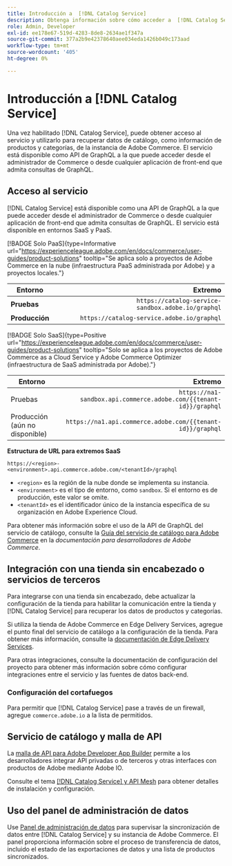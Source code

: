 ```yaml
---
title: Introducción a  [!DNL Catalog Service]
description: Obtenga información sobre cómo acceder a  [!DNL Catalog Service]  e integrarlo con aplicaciones de front-end y servicios de terceros.
role: Admin, Developer
exl-id: ee178e67-519d-4283-8de8-2634ae1f347a
source-git-commit: 377a2b9e42378640aee034eda1426b049c173aad
workflow-type: tm+mt
source-wordcount: '405'
ht-degree: 0%

---
```


# Introducción a [!DNL Catalog Service]

Una vez habilitado [!DNL Catalog Service], puede obtener acceso al servicio y utilizarlo para recuperar datos de catálogo, como información de productos y categorías, de la instancia de Adobe Commerce. El servicio está disponible como API de GraphQL a la que puede acceder desde el administrador de Commerce o desde cualquier aplicación de front-end que admita consultas de GraphQL.

## Acceso al servicio

[!DNL Catalog Service] está disponible como una API de GraphQL a la que puede acceder desde el administrador de Commerce o desde cualquier aplicación de front-end que admita consultas de GraphQL. El servicio está disponible en entornos SaaS y PaaS.

[!BADGE Solo PaaS]{type=Informative url="https://experienceleague.adobe.com/en/docs/commerce/user-guides/product-solutions" tooltip="Se aplica solo a proyectos de Adobe Commerce en la nube (infraestructura PaaS administrada por Adobe) y a proyectos locales."}

| Entorno | Extremo |
| ------------ | ----------: |
| **Pruebas** | `https://catalog-service-sandbox.adobe.io/graphql` |
| **Producción** | `https://catalog-service.adobe.io/graphql` |

[!BADGE Solo SaaS]{type=Positive url="https://experienceleague.adobe.com/en/docs/commerce/user-guides/product-solutions" tooltip="Solo se aplica a los proyectos de Adobe Commerce as a Cloud Service y Adobe Commerce Optimizer (infraestructura de SaaS administrada por Adobe)."}

| Entorno | Extremo |
| ----------- | --------:|
| Pruebas | `https://na1-sandbox.api.commerce.adobe.com/{{tenant-id}}/graphql` |
| Producción (aún no disponible) | `https://na1.api.commerce.adobe.com/{{tenant-id}}/graphql` |

**Estructura de URL para extremos SaaS**

```text
https://<region>-<environment>.api.commerce.adobe.com/<tenantId>/graphql
```

- `<region>` es la región de la nube donde se implementa su instancia.
- `<environment>` es el tipo de entorno, como `sandbox`. Si el entorno es de producción, este valor se omite.
- `<tenantId>` es el identificador único de la instancia específica de su organización en Adobe Experience Cloud.

Para obtener más información sobre el uso de la API de GraphQL del servicio de catálogo, consulte la [Guía del servicio de catálogo para Adobe Commerce](https://developer.adobe.com/commerce/webapi/graphql/schema/catalog-service/) en la *documentación para desarrolladores de Adobe Commerce*.

## Integración con una tienda sin encabezado o servicios de terceros

Para integrarse con una tienda sin encabezado, debe actualizar la configuración de la tienda para habilitar la comunicación entre la tienda y [!DNL Catalog Service] para recuperar los datos de productos y categorías.

Si utiliza la tienda de Adobe Commerce en Edge Delivery Services, agregue el punto final del servicio de catálogo a la configuración de la tienda. Para obtener más información, consulte la [documentación de Edge Delivery Services](https://experienceleague.adobe.com/developer/commerce/storefront/setup/configuration/commerce-configuration/#storefront-configuration).

Para otras integraciones, consulte la documentación de configuración del proyecto para obtener más información sobre cómo configurar integraciones entre el servicio y las fuentes de datos back-end.

### Configuración del cortafuegos

Para permitir que [!DNL Catalog Service] pase a través de un firewall, agregue `commerce.adobe.io` a la lista de permitidos.

## Servicio de catálogo y malla de API

La [malla de API para Adobe Developer App Builder](https://developer.adobe.com/graphql-mesh-gateway/gateway/overview/) permite a los desarrolladores integrar API privadas o de terceros y otras interfaces con productos de Adobe mediante Adobe IO.

Consulte el tema [[!DNL Catalog Service] y API Mesh](mesh.md) para obtener detalles de instalación y configuración.

## Uso del panel de administración de datos

Use [Panel de administración de datos](https://experienceleague.adobe.com/en/docs/commerce-admin/systems/data-transfer/data-dashboard) para supervisar la sincronización de datos entre [!DNL Catalog Service] y su instancia de Adobe Commerce. El panel proporciona información sobre el proceso de transferencia de datos, incluido el estado de las exportaciones de datos y una lista de productos sincronizados.